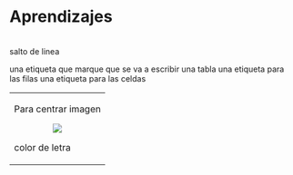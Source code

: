 # Aprendizajes

<br> salto de linea

una etiqueta que marque que se va a escribir una tabla <table>
una etiqueta para las filas <tr>
una etiqueta para las celdas <td>


Para centrar imagen
<div align="center"><img src="fondosolvetic.png"></div>



color de letra